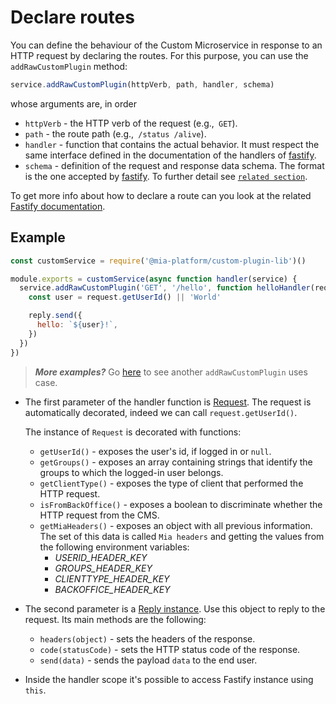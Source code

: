 # Declare routes

You can define the behaviour of the Custom Microservice in response to an HTTP request by declaring the routes. For this purpose, you can use the `addRawCustomPlugin` method:

```js
service.addRawCustomPlugin(httpVerb, path, handler, schema)
```
whose arguments are, in order

* `httpVerb` - the HTTP verb of the request (e.g.,` GET`).
* `path` - the route path (e.g.,` /status /alive`).
* `handler` - function that contains the actual behavior. It must respect the same interface defined in the
documentation of the handlers of [fastify](https://www.fastify.io/docs/latest/Routes/#async-await).
* `schema` - definition of the request and response data schema.
The format is the one accepted by [fastify](https://www.fastify.io/docs/latest/Validation-and-Serialization). To further detail see [`related section`](ApiDoc.md).


To get more info about how to declare a route can you look at the related [Fastify documentation](https://github.com/fastify/fastify/blob/master/docs/Routes.md).

## Example

```js
const customService = require('@mia-platform/custom-plugin-lib')()

module.exports = customService(async function handler(service) {
  service.addRawCustomPlugin('GET', '/hello', function helloHandler(request, reply) {
    const user = request.getUserId() || 'World'

    reply.send({
      hello: `${user}!`,
    })
  })
}) 
```

> **_More examples?_** Go [here](../examples/advanced/index.js#L86) to see another `addRawCustomPlugin` uses case.

- The first parameter of the handler function is [Request](https://www.fastify.io/docs/latest/Request/). The request is automatically decorated, indeed we can call `request.getUserId()`.

    The instance of `Request` is decorated with functions:

    * `getUserId()` - exposes the user's id, if logged in or `null`.
    * `getGroups()` - exposes an array containing strings that identify the groups to which the logged-in user belongs.
    * `getClientType()` - exposes the type of client that performed the HTTP request.
    * `isFromBackOffice()` - exposes a boolean to discriminate whether the HTTP request from the CMS.
    * `getMiaHeaders()` - exposes an object with all previous information.
       The set of this data is called `Mia headers` and getting the values from the following environment variables:
      * *USERID_HEADER_KEY*
      * *GROUPS_HEADER_KEY*
      * *CLIENTTYPE_HEADER_KEY*
      * *BACKOFFICE_HEADER_KEY*

- The second parameter is a [Reply instance](https://www.fastify.io/docs/latest/Reply/). Use this object to reply to the request. Its main methods are the following:
  * `headers(object)` - sets the headers of the response.
  * `code(statusCode)` - sets the HTTP status code of the response.
  * `send(data)` - sends the payload `data` to the end user.

- Inside the handler scope it's possible to access Fastify instance using `this`.


